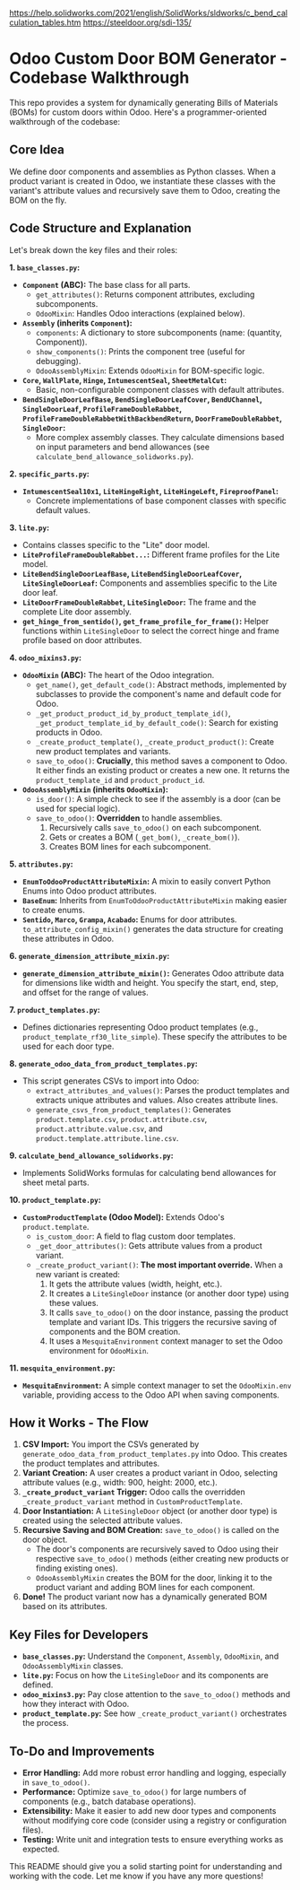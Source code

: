 https://help.solidworks.com/2021/english/SolidWorks/sldworks/c_bend_calculation_tables.htm
https://steeldoor.org/sdi-135/

# Odoo Custom Door BOM Generator - Codebase Walkthrough

This repo provides a system for dynamically generating Bills of Materials (BOMs) for custom doors within Odoo. Here's a programmer-oriented walkthrough of the codebase:

## Core Idea

We define door components and assemblies as Python classes. When a product variant is created in Odoo, we instantiate these classes with the variant's attribute values and recursively save them to Odoo, creating the BOM on the fly.

## Code Structure and Explanation

Let's break down the key files and their roles:

**1. `base_classes.py`:**

*   **`Component` (ABC):** The base class for all parts.
    *   `get_attributes()`: Returns component attributes, excluding subcomponents.
    *   `OdooMixin`: Handles Odoo interactions (explained below).
*   **`Assembly` (inherits `Component`):**
    *   `components`: A dictionary to store subcomponents (name: (quantity, Component)).
    *   `show_components()`: Prints the component tree (useful for debugging).
    *   `OdooAssemblyMixin`: Extends `OdooMixin` for BOM-specific logic.
*   **`Core`, `WallPlate`, `Hinge`, `IntumescentSeal`, `SheetMetalCut`:**
    *   Basic, non-configurable component classes with default attributes.
*   **`BendSingleDoorLeafBase`, `BendSingleDoorLeafCover`, `BendUChannel`, `SingleDoorLeaf`, `ProfileFrameDoubleRabbet`, `ProfileFrameDoubleRabbetWithBackbendReturn`, `DoorFrameDoubleRabbet`, `SingleDoor`:**
    *   More complex assembly classes. They calculate dimensions based on input parameters and bend allowances (see `calculate_bend_allowance_solidworks.py`).

**2. `specific_parts.py`:**

*   **`IntumescentSeal10x1`, `LiteHingeRight`, `LiteHingeLeft`, `FireproofPanel`:**
    *   Concrete implementations of base component classes with specific default values.

**3. `lite.py`:**

*   Contains classes specific to the "Lite" door model.
*   **`LiteProfileFrameDoubleRabbet...`:** Different frame profiles for the Lite model.
*   **`LiteBendSingleDoorLeafBase`, `LiteBendSingleDoorLeafCover`, `LiteSingleDoorLeaf`:** Components and assemblies specific to the Lite door leaf.
*   **`LiteDoorFrameDoubleRabbet`, `LiteSingleDoor`:** The frame and the complete Lite door assembly.
*   **`get_hinge_from_sentido()`, `get_frame_profile_for_frame()`:** Helper functions within `LiteSingleDoor` to select the correct hinge and frame profile based on door attributes.

**4. `odoo_mixins3.py`:**

*   **`OdooMixin` (ABC):**  The heart of the Odoo integration.
    *   `get_name()`, `get_default_code()`: Abstract methods, implemented by subclasses to provide the component's name and default code for Odoo.
    *   `_get_product_product_id_by_product_template_id()`, `_get_product_template_id_by_default_code()`: Search for existing products in Odoo.
    *   `_create_product_template()`, `_create_product_product()`: Create new product templates and variants.
    *   `save_to_odoo()`:  **Crucially**, this method saves a component to Odoo. It either finds an existing product or creates a new one. It returns the `product_template_id` and `product_product_id`.
*   **`OdooAssemblyMixin` (inherits `OdooMixin`):**
    *   `is_door()`: A simple check to see if the assembly is a door (can be used for special logic).
    *   `save_to_odoo()`: **Overridden** to handle assemblies.
        1. Recursively calls `save_to_odoo()` on each subcomponent.
        2. Gets or creates a BOM (`_get_bom()`, `_create_bom()`).
        3. Creates BOM lines for each subcomponent.

**5. `attributes.py`:**

*   **`EnumToOdooProductAttributeMixin`:** A mixin to easily convert Python Enums into Odoo product attributes.
*   **`BaseEnum`:** Inherits from `EnumToOdooProductAttributeMixin` making easier to create enums.
*   **`Sentido`, `Marco`, `Grampa`, `Acabado`:** Enums for door attributes. `to_attribute_config_mixin()` generates the data structure for creating these attributes in Odoo.

**6. `generate_dimension_attribute_mixin.py`:**

*   **`generate_dimension_attribute_mixin()`:** Generates Odoo attribute data for dimensions like width and height. You specify the start, end, step, and offset for the range of values.

**7. `product_templates.py`:**

*   Defines dictionaries representing Odoo product templates (e.g., `product_template_rf30_lite_simple`). These specify the attributes to be used for each door type.

**8. `generate_odoo_data_from_product_templates.py`:**

*   This script generates CSVs to import into Odoo:
    *   `extract_attributes_and_values()`: Parses the product templates and extracts unique attributes and values. Also creates attribute lines.
    *   `generate_csvs_from_product_templates()`: Generates `product.template.csv`, `product.attribute.csv`, `product.attribute.value.csv`, and `product.template.attribute.line.csv`.

**9. `calculate_bend_allowance_solidworks.py`:**

*   Implements SolidWorks formulas for calculating bend allowances for sheet metal parts.

**10. `product_template.py`:**

*   **`CustomProductTemplate` (Odoo Model):** Extends Odoo's `product.template`.
    *   `is_custom_door`: A field to flag custom door templates.
    *   `_get_door_attributes()`: Gets attribute values from a product variant.
    *   `_create_product_variant()`: **The most important override.** When a new variant is created:
        1. It gets the attribute values (width, height, etc.).
        2. It creates a `LiteSingleDoor` instance (or another door type) using these values.
        3. It calls `save_to_odoo()` on the door instance, passing the product template and variant IDs. This triggers the recursive saving of components and the BOM creation.
        4. It uses a `MesquitaEnvironment` context manager to set the Odoo environment for `OdooMixin`.

**11. `mesquita_environment.py`:**

*   **`MesquitaEnvironment`:** A simple context manager to set the `OdooMixin.env` variable, providing access to the Odoo API when saving components.

## How it Works - The Flow

1. **CSV Import:** You import the CSVs generated by `generate_odoo_data_from_product_templates.py` into Odoo. This creates the product templates and attributes.
2. **Variant Creation:** A user creates a product variant in Odoo, selecting attribute values (e.g., width: 900, height: 2000, etc.).
3. **`_create_product_variant` Trigger:** Odoo calls the overridden `_create_product_variant` method in `CustomProductTemplate`.
4. **Door Instantiation:** A `LiteSingleDoor` object (or another door type) is created using the selected attribute values.
5. **Recursive Saving and BOM Creation:** `save_to_odoo()` is called on the door object.
    *   The door's components are recursively saved to Odoo using their respective `save_to_odoo()` methods (either creating new products or finding existing ones).
    *   `OdooAssemblyMixin` creates the BOM for the door, linking it to the product variant and adding BOM lines for each component.
6. **Done!** The product variant now has a dynamically generated BOM based on its attributes.

## Key Files for Developers

*   **`base_classes.py`:** Understand the `Component`, `Assembly`, `OdooMixin`, and `OdooAssemblyMixin` classes.
*   **`lite.py`:** Focus on how the `LiteSingleDoor` and its components are defined.
*   **`odoo_mixins3.py`:** Pay close attention to the `save_to_odoo()` methods and how they interact with Odoo.
*   **`product_template.py`:** See how `_create_product_variant()` orchestrates the process.

## To-Do and Improvements

*   **Error Handling:** Add more robust error handling and logging, especially in `save_to_odoo()`.
*   **Performance:** Optimize `save_to_odoo()` for large numbers of components (e.g., batch database operations).
*   **Extensibility:** Make it easier to add new door types and components without modifying core code (consider using a registry or configuration files).
*   **Testing:** Write unit and integration tests to ensure everything works as expected.

This README should give you a solid starting point for understanding and working with the code. Let me know if you have any more questions!